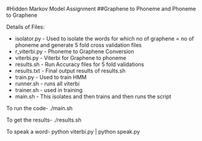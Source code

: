 #Hidden Markov Model Assignment
##Graphene to Phoneme and Phoneme to Graphene

Details of Files:
* isolator.py - Used to isolate the words for which no of graphene = no of phoneme and generate 5 fold cross validation files
* r_viterbi.py - Phoneme to Graphene Conversion
* viterbi.py - Viterbi for Graphene to phoneme
* results.sh - Run Accuracy files for 5 fold validations
* results.txt - Final output results of results.sh
* train.py - Used to train HMM
* runner.sh - runs all viterbi
* trainer.sh - used in training
* main.sh - This isolates and then trains and then runs the script


To run the code-
./main.sh

To get the results-
./results.sh

To speak a word-
python viterbi.py | python speak.py


